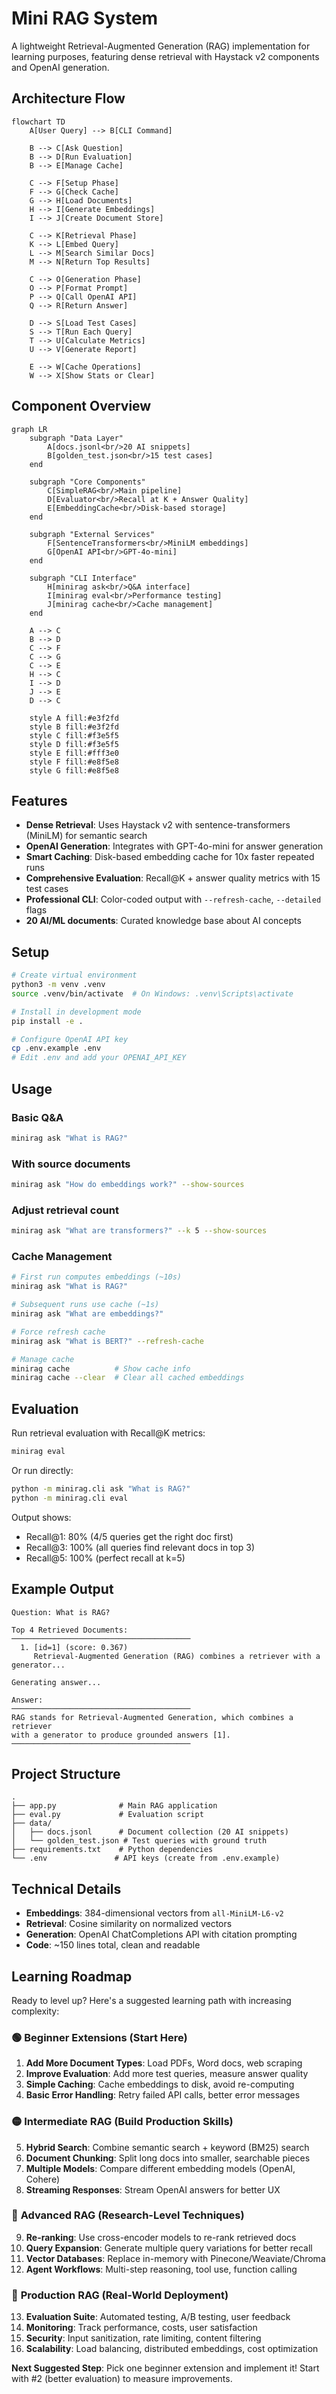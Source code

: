 # Mini RAG System

A lightweight Retrieval-Augmented Generation (RAG) implementation for learning purposes, featuring dense retrieval with Haystack v2 components and OpenAI generation.

## Architecture Flow

```mermaid
flowchart TD
    A[User Query] --> B[CLI Command]
    
    B --> C[Ask Question]
    B --> D[Run Evaluation] 
    B --> E[Manage Cache]
    
    C --> F[Setup Phase]
    F --> G[Check Cache]
    G --> H[Load Documents]
    H --> I[Generate Embeddings]
    I --> J[Create Document Store]
    
    C --> K[Retrieval Phase]
    K --> L[Embed Query]
    L --> M[Search Similar Docs]
    M --> N[Return Top Results]
    
    C --> O[Generation Phase]
    O --> P[Format Prompt]
    P --> Q[Call OpenAI API]
    Q --> R[Return Answer]
    
    D --> S[Load Test Cases]
    S --> T[Run Each Query]
    T --> U[Calculate Metrics]
    U --> V[Generate Report]
    
    E --> W[Cache Operations]
    W --> X[Show Stats or Clear]
```

## Component Overview

```mermaid
graph LR
    subgraph "Data Layer"
        A[docs.jsonl<br/>20 AI snippets]
        B[golden_test.json<br/>15 test cases]
    end
    
    subgraph "Core Components"
        C[SimpleRAG<br/>Main pipeline]
        D[Evaluator<br/>Recall at K + Answer Quality]
        E[EmbeddingCache<br/>Disk-based storage]
    end
    
    subgraph "External Services"
        F[SentenceTransformers<br/>MiniLM embeddings]
        G[OpenAI API<br/>GPT-4o-mini]
    end
    
    subgraph "CLI Interface"
        H[minirag ask<br/>Q&A interface]
        I[minirag eval<br/>Performance testing]
        J[minirag cache<br/>Cache management]
    end
    
    A --> C
    B --> D
    C --> F
    C --> G
    C --> E
    H --> C
    I --> D
    J --> E
    D --> C
    
    style A fill:#e3f2fd
    style B fill:#e3f2fd
    style C fill:#f3e5f5
    style D fill:#f3e5f5
    style E fill:#fff3e0
    style F fill:#e8f5e8
    style G fill:#e8f5e8
```

## Features

- **Dense Retrieval**: Uses Haystack v2 with sentence-transformers (MiniLM) for semantic search
- **OpenAI Generation**: Integrates with GPT-4o-mini for answer generation
- **Smart Caching**: Disk-based embedding cache for 10x faster repeated runs
- **Comprehensive Evaluation**: Recall@K + answer quality metrics with 15 test cases
- **Professional CLI**: Color-coded output with `--refresh-cache`, `--detailed` flags
- **20 AI/ML documents**: Curated knowledge base about AI concepts

## Setup

```bash
# Create virtual environment
python3 -m venv .venv
source .venv/bin/activate  # On Windows: .venv\Scripts\activate

# Install in development mode
pip install -e .

# Configure OpenAI API key
cp .env.example .env
# Edit .env and add your OPENAI_API_KEY
```

## Usage

### Basic Q&A
```bash
minirag ask "What is RAG?"
```

### With source documents
```bash
minirag ask "How do embeddings work?" --show-sources
```

### Adjust retrieval count
```bash
minirag ask "What are transformers?" --k 5 --show-sources
```

### Cache Management
```bash
# First run computes embeddings (~10s)
minirag ask "What is RAG?"

# Subsequent runs use cache (~1s)  
minirag ask "What are embeddings?"

# Force refresh cache
minirag ask "What is BERT?" --refresh-cache

# Manage cache
minirag cache          # Show cache info
minirag cache --clear  # Clear all cached embeddings
```

## Evaluation

Run retrieval evaluation with Recall@K metrics:
```bash
minirag eval
```

Or run directly:
```bash
python -m minirag.cli ask "What is RAG?"
python -m minirag.cli eval
```

Output shows:
- Recall@1: 80% (4/5 queries get the right doc first)
- Recall@3: 100% (all queries find relevant docs in top 3)
- Recall@5: 100% (perfect recall at k=5)

## Example Output

```
Question: What is RAG?

Top 4 Retrieved Documents:
────────────────────────────────────────
  1. [id=1] (score: 0.367)
     Retrieval-Augmented Generation (RAG) combines a retriever with a generator...
  
Generating answer...

Answer:
────────────────────────────────────────
RAG stands for Retrieval-Augmented Generation, which combines a retriever 
with a generator to produce grounded answers [1].
────────────────────────────────────────
```

## Project Structure

```
.
├── app.py              # Main RAG application
├── eval.py             # Evaluation script
├── data/
│   ├── docs.jsonl      # Document collection (20 AI snippets)
│   └── golden_test.json # Test queries with ground truth
├── requirements.txt    # Python dependencies
└── .env               # API keys (create from .env.example)
```

## Technical Details

- **Embeddings**: 384-dimensional vectors from `all-MiniLM-L6-v2`
- **Retrieval**: Cosine similarity on normalized vectors
- **Generation**: OpenAI ChatCompletions API with citation prompting
- **Code**: ~150 lines total, clean and readable

## Learning Roadmap

Ready to level up? Here's a suggested learning path with increasing complexity:

### 🟢 **Beginner Extensions** (Start Here)
1. **Add More Document Types**: Load PDFs, Word docs, web scraping
2. **Improve Evaluation**: Add more test queries, measure answer quality
3. **Simple Caching**: Cache embeddings to disk, avoid re-computing
4. **Basic Error Handling**: Retry failed API calls, better error messages

### 🟡 **Intermediate RAG** (Build Production Skills)  
5. **Hybrid Search**: Combine semantic search + keyword (BM25) search
6. **Document Chunking**: Split long docs into smaller, searchable pieces
7. **Multiple Models**: Compare different embedding models (OpenAI, Cohere)
8. **Streaming Responses**: Stream OpenAI answers for better UX

### 🔴 **Advanced RAG** (Research-Level Techniques)
9. **Re-ranking**: Use cross-encoder models to re-rank retrieved docs
10. **Query Expansion**: Generate multiple query variations for better recall
11. **Vector Databases**: Replace in-memory with Pinecone/Weaviate/Chroma
12. **Agent Workflows**: Multi-step reasoning, tool use, function calling

### 🚀 **Production RAG** (Real-World Deployment)
13. **Evaluation Suite**: Automated testing, A/B testing, user feedback
14. **Monitoring**: Track performance, costs, user satisfaction  
15. **Security**: Input sanitization, rate limiting, content filtering
16. **Scalability**: Load balancing, distributed embeddings, cost optimization

**Next Suggested Step**: Pick one beginner extension and implement it! Start with #2 (better evaluation) to measure improvements.
